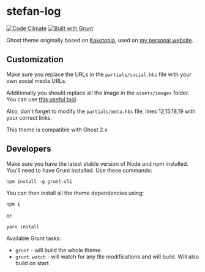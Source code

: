 stefan-log
==

[![Code Climate](https://codeclimate.com/github/stefanbc/stefan-log/badges/gpa.svg)](https://codeclimate.com/github/stefanbc/stefan-log) [![Built with Grunt](https://cdn.gruntjs.com/builtwith.svg)](http://gruntjs.com/)

Ghost theme originally based on [Kakotopia](https://en.wiktionary.org/wiki/kakotopia), used on [my personal website](http://stefancosma.xyz).

Customization
--

Make sure you replace the URLs in the `partials/social.hbs` file with your own social media URLs.

Additionally you should replace all the image in the `assets/images` folder. You can use [this useful tool](http://realfavicongenerator.net/).

Also, don't forget to modify the `partials/meta.hbs` file, lines 12,15,18,19 with your correct links.

This theme is compatible with Ghost 2.x

Developers
--

Make sure you have the latest stable version of Node and npm installed. You'll need to have Grunt installed. Use these commands:

```
npm install -g grunt-cli
```

You can then install all the theme dependencies using:

```
npm i
```

or

```
yarn install
```

Available Grunt tasks:

* `grunt` - will build the whole theme.
* `grunt watch` - will watch for any file modifications and will build. Will also build on start.

